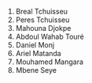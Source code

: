 1. Breal Tchuisseu
2. Peres Tchuisseu
3. Mahouna Djokpe
4. Abdoul Wahab Touré
5. Daniel Monj
6. Ariel Matanda
7. Mouhamed Mangara
8. Mbene Seye
